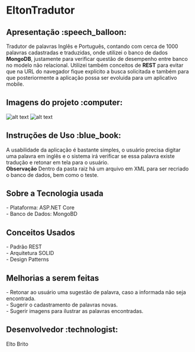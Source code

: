 # EltonTradutor

<h2>Apresentação  :speech_balloon:</h2> 
Tradutor de palavras Inglês e Português, contando com cerca de 1000 palavras cadastradas e traduzidas, onde utilizei o banco de dados <strong>MongoDB</strong>, justamente
para verificar questão de desempenho entre banco no modelo não relacional. 
Utilizei também conceitos de <strong>REST</strong> para evitar que na URL do navegador fique explícito a busca solicitada e também para que posteriormente a aplicação possa
ser evoluida para um aplicativo mobile.

<h2>Imagens do projeto :computer:</h2> 

![alt text](https://github.com/eltonbrcunha/EltonTradutor/blob/main/002_Web.jpg)
![alt text](https://github.com/eltonbrcunha/EltonTradutor/blob/main/001_MongoDB.png)

<h2>Instruções de Uso :blue_book:</h2>
A usabilidade da aplicação é bastante simples, o usuário precisa digitar uma palavra em inglês e o sistema irá verificar se essa palavra existe tradução
e retonar em tela para o usuário.

</br>
<strong>Observação</strong> 
Dentro da pasta raiz há um arquivo em XML para ser recriado o banco de dados, bem como o teste.

<h2>Sobre a Tecnologia usada</h2>
- Plataforma: ASP.NET Core </br>
- Banco de Dados: MongoBD </br>

<h2>Conceitos Usados</h2>
- Padrão REST </br>
- Arquitetura SOLID </br>
- Design Patterns </br>

<h2>Melhorias a serem feitas</h2>
- Retonar ao usuário uma sugestão de palavra, caso a informada não seja encontrada. </br>
- Sugerir o cadastramento de palavras novas. </br>
- Sugerir imagens para ilustrar as palavras encontradas. </br>

<h2> Desenvolvedor :technologist:</h2>
Elto Brito
